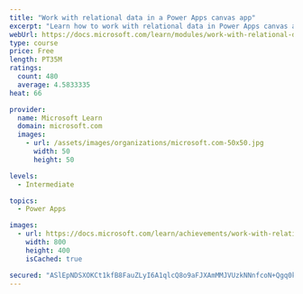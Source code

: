 ```yaml
---
title: "Work with relational data in a Power Apps canvas app"
excerpt: "Learn how to work with relational data in Power Apps canvas apps."
webUrl: https://docs.microsoft.com/learn/modules/work-with-relational-data-powerapps-canvas-app/
type: course
price: Free
length: PT35M
ratings:
  count: 480
  average: 4.5833335
heat: 66

provider:
  name: Microsoft Learn
  domain: microsoft.com
  images:
    - url: /assets/images/organizations/microsoft.com-50x50.jpg
      width: 50
      height: 50

levels:
  - Intermediate

topics:
  - Power Apps

images:
  - url: https://docs.microsoft.com/learn/achievements/work-with-relational-data-social.png
    width: 800
    height: 400
    isCached: true

secured: "ASlEpNDSXOKCt1kfB8FauZLyI6A1qlcQ8o9aFJXAmMMJVUzkNNnfcoN+Qgq0kAMhZn9wJo9Zs7IC/Uwdyc2/8tBvA2Dnh2aJuxBdHv/zuTqyccJGR3+GWzpbhQhDDc8ADlilPjwDdQtbTGZl+iNEGmD4eIzfxKOuxg3IRDalHH3x1bfFcqMBj1APdfZfu7fse4nNRHRDrntPMSsDt69CfFIRdKlrKu8T2gDhw/pQymha6osHKGDfrlWjfAYkLfQkOnEekmgnzgY+hYH2Nbx/faZ81uLsbenI4DniPRZFZFZeKc8Gb9eVtVXn0LDPX36WzYtJfQONLVpKoBbDi0rOpBysdbpaCxFjMsVi2dEMqYhRM9Fn3iLOhMKGU/M0FV/YiV49qEJWWtMNFFTbbYdKnw==;7fOH+FGkhQSybVTuNLAUFQ=="
---
```


